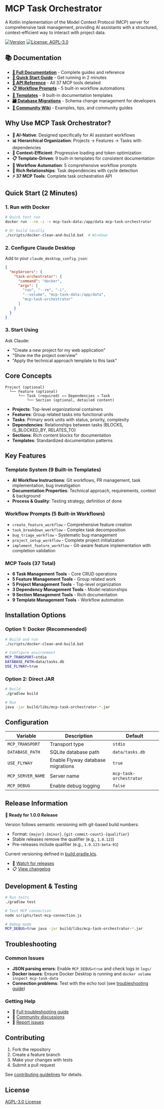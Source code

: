 # MCP Task Orchestrator

A Kotlin implementation of the Model Context Protocol (MCP) server for comprehensive task management, providing AI assistants with a structured, context-efficient way to interact with project data.

[![Version](https://img.shields.io/github/v/release/jpicklyk/task-orchestrator?include_prereleases)](https://github.com/jpicklyk/task-orchestrator/releases)
[![License: AGPL-3.0](https://img.shields.io/badge/License-AGPL%203.0-blue.svg)](https://www.gnu.org/licenses/agpl-3.0)

## 📚 Documentation

- **[📖 Full Documentation](docs/)** - Complete guides and reference
- **[🚀 Quick Start Guide](docs/quick-start.md)** - Get running in 2 minutes
- **[🔧 API Reference](docs/api-reference.md)** - All 37 MCP tools detailed
- **[📋 Workflow Prompts](docs/workflow-prompts.md)** - 5 built-in workflow automations
- **[📝 Templates](docs/templates.md)** - 9 built-in documentation templates
- **[🗃️ Database Migrations](docs/database-migrations.md)** - Schema change management for developers
- **[💬 Community Wiki](../../wiki)** - Examples, tips, and community guides

## Why Use MCP Task Orchestrator?

- **🤖 AI-Native**: Designed specifically for AI assistant workflows
- **📊 Hierarchical Organization**: Projects → Features → Tasks with dependencies
- **🎯 Context-Efficient**: Progressive loading and token optimization
- **📋 Template-Driven**: 9 built-in templates for consistent documentation
- **🔄 Workflow Automation**: 5 comprehensive workflow prompts
- **🔗 Rich Relationships**: Task dependencies with cycle detection
- **⚡ 37 MCP Tools**: Complete task orchestration API

## Quick Start (2 Minutes)

### 1. Run with Docker
```bash
# Quick test run
docker run --rm -i -v mcp-task-data:/app/data mcp-task-orchestrator

# Or build locally
./scripts/docker-clean-and-build.bat  # Windows
```

### 2. Configure Claude Desktop
Add to your `claude_desktop_config.json`:
```json
{
  "mcpServers": {
    "task-orchestrator": {
      "command": "docker",
      "args": [
        "run", "--rm", "-i",
        "--volume", "mcp-task-data:/app/data",
        "mcp-task-orchestrator"
      ]
    }
  }
}
```

### 3. Start Using
Ask Claude:
- "Create a new project for my web application"
- "Show me the project overview"
- "Apply the technical approach template to this task"

## Core Concepts

```
Project (optional)
  └── Feature (optional)
      └── Task (required) ←→ Dependencies → Task
          └── Section (optional, detailed content)
```

- **Projects**: Top-level organizational containers
- **Features**: Group related tasks into functional units  
- **Tasks**: Primary work units with status, priority, complexity
- **Dependencies**: Relationships between tasks (BLOCKS, IS_BLOCKED_BY, RELATES_TO)
- **Sections**: Rich content blocks for documentation
- **Templates**: Standardized documentation patterns

## Key Features

### Template System (9 Built-in Templates)
- **AI Workflow Instructions**: Git workflows, PR management, task implementation, bug investigation
- **Documentation Properties**: Technical approach, requirements, context & background  
- **Process & Quality**: Testing strategy, definition of done

### Workflow Prompts (5 Built-in Workflows)
- `create_feature_workflow` - Comprehensive feature creation
- `task_breakdown_workflow` - Complex task decomposition
- `bug_triage_workflow` - Systematic bug management
- `project_setup_workflow` - Complete project initialization
- `implement_feature_workflow` - Git-aware feature implementation with completion validation

### MCP Tools (37 Total)
- **6 Task Management Tools** - Core CRUD operations
- **5 Feature Management Tools** - Group related work
- **5 Project Management Tools** - Top-level organization
- **3 Dependency Management Tools** - Model relationships
- **9 Section Management Tools** - Rich documentation
- **9 Template Management Tools** - Workflow automation

## Installation Options

### Option 1: Docker (Recommended)
```bash
# Build and run
./scripts/docker-clean-and-build.bat

# Configure environment
MCP_TRANSPORT=stdio
DATABASE_PATH=data/tasks.db
USE_FLYWAY=true
```

### Option 2: Direct JAR
```bash
# Build
./gradlew build

# Run
java -jar build/libs/mcp-task-orchestrator-*.jar
```

## Configuration

| Variable | Description | Default |
|----------|-------------|---------|
| `MCP_TRANSPORT` | Transport type | `stdio` |
| `DATABASE_PATH` | SQLite database path | `data/tasks.db` |
| `USE_FLYWAY` | Enable Flyway database migrations | `true` |
| `MCP_SERVER_NAME` | Server name | `mcp-task-orchestrator` |
| `MCP_DEBUG` | Enable debug logging | `false` |

## Release Information

**🚀 Ready for 1.0.0 Release**

Version follows semantic versioning with git-based build numbers:

- Format: `{major}.{minor}.{git-commit-count}-{qualifier}`
- Stable releases remove the qualifier (e.g., `1.0.123`)
- Pre-releases include qualifier (e.g., `1.0.123-beta-01`)

Current versioning defined in [build.gradle.kts](build.gradle.kts).

- 🔔 [Watch for releases](../../releases)
- 📋 [View changelog](CHANGELOG.md)

## Development & Testing

```bash
# Run tests
./gradlew test

# Test MCP connection
node scripts/test-mcp-connection.js

# Debug mode
MCP_DEBUG=true java -jar build/libs/mcp-task-orchestrator-*.jar
```

## Troubleshooting

### Common Issues
- **JSON parsing errors**: Enable `MCP_DEBUG=true` and check logs in `logs/`
- **Docker issues**: Ensure Docker Desktop is running and `docker volume inspect mcp-task-data`
- **Connection problems**: Test with the echo tool (see [troubleshooting guide](docs/troubleshooting.md))

### Getting Help
- 📖 [Full troubleshooting guide](docs/troubleshooting.md)
- 💬 [Community discussions](../../discussions)
- 🐛 [Report issues](../../issues)

## Contributing

1. Fork the repository
2. Create a feature branch
3. Make your changes with tests
4. Submit a pull request

See [contributing guidelines](CONTRIBUTING.md) for details.

## License

[AGPL-3.0 License](LICENSE)